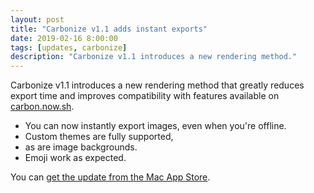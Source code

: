 ```yaml
---
layout: post
title: "Carbonize v1.1 adds instant exports"
date: 2019-02-16 8:00:00
tags: [updates, carbonize]
description: "Carbonize v1.1 introduces a new rendering method."
---
```


Carbonize v1.1 introduces a new rendering method that greatly reduces export time and improves compatibility with features available on [carbon.now.sh](https://carbon.now.sh).

* You can now instantly export images, even when you're offline.
* Custom themes are fully supported,
* as are image backgrounds.
* Emoji work as expected.

You can [get the update from the Mac App Store](/carbonize/appstore).

